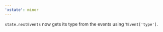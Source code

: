 ```yaml
---
'xstate': minor
---
```


`state.nextEvents` now gets its type from the events using `TEvent['type']`.
